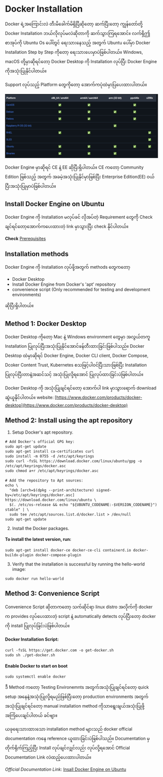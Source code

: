 # Docker Installation

Docker ရဲ့အကြောင်းလဲ တီးမိခေါက်မိရှိပြီဆိုတော့ ဆက်ပြီးတော့ ကျွန်တော်တို့ Docker Installation ဘယ်လိုလုပ်မလဲဆိုတာကို ဆက်သွားကြရအောင်။ လက်ရှိဤစာအုပ်ကို Ubuntu Os ပေါ်တွင် ရေးသားနေသည့် အတွက် Ubuntu ပေါ်မှာ Docker Installation Step by Step ကိုတော့ ရေးသားပေးမှာပဲဖြစ်ပါတယ်။ Windows, macOS တို့မှာဆိုရင်တော့ Docker Desktop ကို Installation လုပ်ပြီး Docker Engine ကိုအသုံးပြုနိုင်ပါတယ်။

Support လုပ်သည့် Platform တွေကိုတော့ အောက်ကပုံထဲမှာပြပေးထားပါတယ်။

![alt text](support.png)

Docker Engine မှာဆိုရင် CE နဲ့ EE ဆိုပြီးရှိပါတယ်။ CE ကတော့ Community Edition ဖြစ်သည့် အတွက် အခမဲ့အသုံးပြုနိုင်မှာဖြစ်ပြီး Enterprise Edition(EE) ဝယ်ပြီးအသုံးပြုမှာပဲဖြစ်ပါတယ်။


## Install Docker Engine on Ubuntu

Docker Engine ကို Installation မလုပ်ခင် လိုအပ်တဲ့ Requirement တွေကို Check ချင်ရင်တော့အောက်ကပေးထားတဲ့ link မှာသွားပြီး check နိုင်ပါတယ်။

**Check** [Prerequisites](https://docs.docker.com/engine/install/ubuntu/#prerequisites)

## Installation methods
Docker Engine ကို Installation လုပ်ဖို့အတွက် methods တွေကတော့ 
- Docker Desktop
- Install Docker Engine from Docker's 'apt' repository
- convenience script (Only recommended for testing and development environments) 
  
ဆိုပြီးရှိပါတယ်။ 

## Method 1: Docker Desktop
Docker Desktop ကိုတော့ Mac နဲ့ Windows environment တွေမှာ အလွယ်တကူ Installation ပြုလုပ်ပြီးအသုံးပြုနိုင်အောင်ဖန်တီးထားခြင်းဖြစ်ပါသည်။ Docker Desktop ထဲမှာဆိုရင် Docker Engine, Docker CLI client, Docker Compose, Dcoker Content Trust, Kubernetes စသဖြင့်ပါဝင်ပြီးသားဖြစ်ပြီး Installation ပြုလုပ်ပြီးတာနဲ့အဆင်သင့် အသုံးပြုလို့ရအောင် ပြုလုပ်ထားခြင်းပဲဖြစ်ပါတယ်။

Docker Desktop ကို အသုံးပြုချင်ရင်တော့ အောက်ပါ link မှာသွားရောက် download ဆွဲယူနိုင်ပါတယ်။ 
website: [https://www.docker.com/products/docker-desktop](https://www.docker.com/products/docker-desktop)

## Method 2: Install using the **apt** repository

1. Setup Docker's apt repository.
```
# Add Docker's official GPG key:
sudo apt-get update
sudo apt-get install ca-certificates curl
sudo install -m 0755 -d /etc/apt/keyrings
sudo curl -fsSL https://download.docker.com/linux/ubuntu/gpg -o /etc/apt/keyrings/docker.asc
sudo chmod a+r /etc/apt/keyrings/docker.asc

# Add the repository to Apt sources:
echo \
  "deb [arch=$(dpkg --print-architecture) signed-by=/etc/apt/keyrings/docker.asc] https://download.docker.com/linux/ubuntu \
  $(. /etc/os-release && echo "${UBUNTU_CODENAME:-$VERSION_CODENAME}") stable" | \
  sudo tee /etc/apt/sources.list.d/docker.list > /dev/null
sudo apt-get update

```

2. Install the Docker packages.

#### To install the latest version, run:

```
sudo apt-get install docker-ce docker-ce-cli containerd.io docker-buildx-plugin docker-compose-plugin
```
3. Verify that the installation is successful by running the hello-world image:

```
sudo docker run hello-world
```
## Method 3: Convenience Script
Convenience Script ဆိုတာကတော့ သက်ဆိုင်ရာ linux distro အလိုက်ကို docker က provides လုပ်ပေးထားတဲ့ script နဲ့ automatically detects လုပ်ပြီးတော့ docker ကို install ပြုလုပ်ခြင်းပဲဖြစ်ပါတယ်။

#### Docker Installation Script:
```
curl -fsSL https://get.docker.com -o get-docker.sh
sudo sh ./get-docker.sh
```
#### Enable Docker to start on boot
```
sudo systemctl enable docker
```
ဒီ Method ကတော့ Testing Environemnts အတွက်အသုံးပြုချင်ရင်တော့ quick setup အနေနဲ့အသုံးပြုလို့ရမည်ဖြစ်ပြီးတော့ production environments အတွက်အသုံးပြုချင်ရင်တော့ manual installation method ကိုသာရွေးချယ်အသုံးပြုဖို့ အကြံပေးချင်ပါတယ် ခင်ဗျာ။

ယခုရေးသားထားသော installation method များသည် docker official documentation ကနေ reference ယူထားခြင်းပဲဖြစ်ပါသည်။ Documentation မှ တိုက်ရိုက်ကြည့်ပြီး Install လုပ်ချင်လျှင်လည်း လုပ်လို့ရအောင် Official Documentation Link လဲထည့်ပေးထားပါတယ်။

*Official Documentation Link*: [Insall Docker Engine on Ubuntu](https://docs.docker.com/engine/install/ubuntu/#install-using-the-repository)